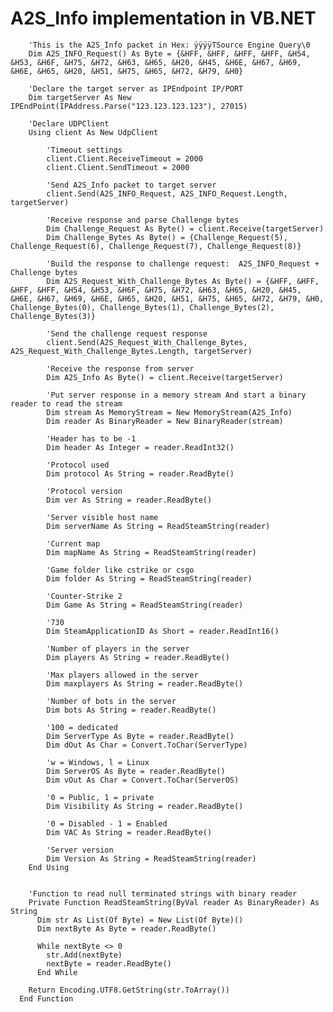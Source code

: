 # A2S_Info implementation in VB.NET


        'This is the A2S_Info packet in Hex: ÿÿÿÿTSource Engine Query\0
        Dim A2S_INFO_Request() As Byte = {&HFF, &HFF, &HFF, &HFF, &H54, &H53, &H6F, &H75, &H72, &H63, &H65, &H20, &H45, &H6E, &H67, &H69, &H6E, &H65, &H20, &H51, &H75, &H65, &H72, &H79, &H0}

        'Declare the target server as IPEndpoint IP/PORT
        Dim targetServer As New IPEndPoint(IPAddress.Parse("123.123.123.123"), 27015)

        'Declare UDPClient
        Using client As New UdpClient

            'Timeout settings
            client.Client.ReceiveTimeout = 2000
            client.Client.SendTimeout = 2000

            'Send A2S_Info packet to target server
            client.Send(A2S_INFO_Request, A2S_INFO_Request.Length, targetServer)

            'Receive response and parse Challenge bytes
            Dim Challenge_Request As Byte() = client.Receive(targetServer)
            Dim Challenge_Bytes As Byte() = {Challenge_Request(5), Challenge_Request(6), Challenge_Request(7), Challenge_Request(8)}

            'Build the response to challenge request:  A2S_INFO_Request + Challenge bytes
            Dim A2S_Request_With_Challenge_Bytes As Byte() = {&HFF, &HFF, &HFF, &HFF, &H54, &H53, &H6F, &H75, &H72, &H63, &H65, &H20, &H45, &H6E, &H67, &H69, &H6E, &H65, &H20, &H51, &H75, &H65, &H72, &H79, &H0, Challenge_Bytes(0), Challenge_Bytes(1), Challenge_Bytes(2), Challenge_Bytes(3)}

            'Send the challenge request response
            client.Send(A2S_Request_With_Challenge_Bytes, A2S_Request_With_Challenge_Bytes.Length, targetServer)

            'Receive the response from server
            Dim A2S_Info As Byte() = client.Receive(targetServer)

            'Put server response in a memory stream And start a binary reader to read the stream
            Dim stream As MemoryStream = New MemoryStream(A2S_Info)
            Dim reader As BinaryReader = New BinaryReader(stream)

            'Header has to be -1
            Dim header As Integer = reader.ReadInt32()

            'Protocol used
            Dim protocol As String = reader.ReadByte()

            'Protocol version
            Dim ver As String = reader.ReadByte()

            'Server visible host name
            Dim serverName As String = ReadSteamString(reader)

            'Current map
            Dim mapName As String = ReadSteamString(reader)

            'Game folder like cstrike or csgo
            Dim folder As String = ReadSteamString(reader)

            'Counter-Strike 2
            Dim Game As String = ReadSteamString(reader)

            '730
            Dim SteamApplicationID As Short = reader.ReadInt16()

            'Number of players in the server
            Dim players As String = reader.ReadByte()

            'Max players allowed in the server
            Dim maxplayers As String = reader.ReadByte()

            'Number of bots in the server
            Dim bots As String = reader.ReadByte()

            '100 = dedicated
            Dim ServerType As Byte = reader.ReadByte()
            Dim dOut As Char = Convert.ToChar(ServerType)

            'w = Windows, l = Linux
            Dim ServerOS As Byte = reader.ReadByte()
            Dim vOut As Char = Convert.ToChar(ServerOS)

            '0 = Public, 1 = private
            Dim Visibility As String = reader.ReadByte()

            '0 = Disabled - 1 = Enabled
            Dim VAC As String = reader.ReadByte()

            'Server version
            Dim Version As String = ReadSteamString(reader)
        End Using


        'Function to read null terminated strings with binary reader
        Private Function ReadSteamString(ByVal reader As BinaryReader) As String
          Dim str As List(Of Byte) = New List(Of Byte)()
          Dim nextByte As Byte = reader.ReadByte()
          
          While nextByte <> 0
            str.Add(nextByte)
            nextByte = reader.ReadByte()
          End While
          
        Return Encoding.UTF8.GetString(str.ToArray())
      End Function
